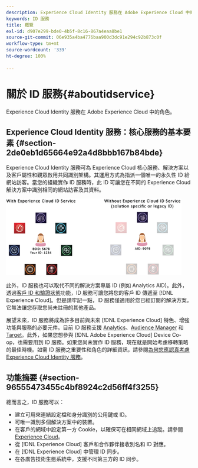 ```yaml
---
description: Experience Cloud Identity 服務在 Adobe Experience Cloud 中的角色。
keywords: ID 服務
title: 概覽
exl-id: d907e299-bde0-4b5f-8c16-867a4eaa8be1
source-git-commit: 06e935a4ba4776baa900d3dc91e294c92b873c0f
workflow-type: tm+mt
source-wordcount: '339'
ht-degree: 100%

---
```


# 關於 ID 服務{#aboutidservice}

Experience Cloud Identity 服務在 Adobe Experience Cloud 中的角色。

<!--
mcvid-functionality.xml
-->

## Experience Cloud Identity 服務：核心服務的基本要素 {#section-2de0eb1d65664e92a4d8bbb167b84bde}

Experience Cloud Identity 服務可為 Experience Cloud 核心服務、解決方案以及客戶屬性和觀眾啟用共同識別架構。其運用方式為指派一個唯一的永久性 ID 給網站訪客。當您的組織實作 ID 服務時，此 ID 可讓您在不同的 Experience Cloud 解決方案中識別相同的網站訪客及其資料。

![](assets/ecid-new.png)

此外，ID 服務也可以取代不同的解決方案專屬 ID (例如 Analytics AID)。此外，透過[客戶 ID 和驗證狀態](../reference/authenticated-state.md)功能，ID 服務可讓您將您的客戶 ID 傳遞至 [!DNL Experience Cloud]。但是請牢記一點，ID 服務僅適用於您已經訂閱的解決方案。它無法讓您存取您尚未註冊的其他產品。

展望未來，ID 服務將成為許多目前與未來 [!DNL Experience Cloud] 特色、增強功能與服務的必要元件。目前 ID 服務支援 [Analytics](http://www.adobe.com/tw/marketing-cloud/web-analytics.html)、[Audience Manager](http://www.adobe.com/tw/marketing-cloud/data-management-platform.html) 和 [Target](http://www.adobe.com/tw/marketing-cloud/testing-targeting.html)。此外，如果您想參與 [!DNL Adobe Experience Cloud] Device Co-op，也需要用到 ID 服務。如果您尚未實作 ID 服務，現在就是開始考慮移轉策略的最佳時機。如需 ID 服務之重要性和角色的詳細資訊，請參閱[為何您應認真考慮 Experience Cloud Identity 服務](http://blogs.adobe.com/digitalmarketing/analytics/why-new-adobe-marketing-cloud-id-service-should-be-on-your-radar/)。

## 功能摘要 {#section-96555473455c4bf8924c2d56ff4f3255}

總而言之，ID 服務可以：

* 建立可用來連結設定檔和身分識別的公用鍵或 ID。
* 可唯一識別多個解決方案中的裝置。
* 在客戶的網域中設定第一方 Cookie，以確保可在相同網域上追蹤。請參閱 [Experience Cloud](../introduction/cookies.md)。
* 從 [!DNL Experience Cloud] 客戶和合作夥伴接收別名和 ID 對應。
* 在 [!DNL Experience Cloud] 中管理 ID 同步。
* 在各廣告技術生態系統中，支援不同第三方的 ID 同步。
